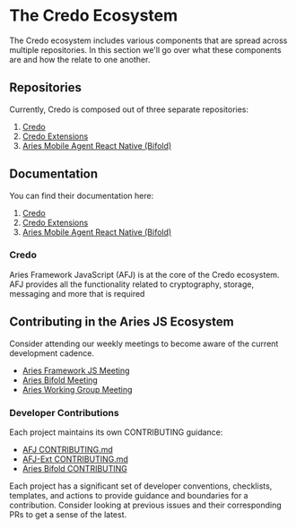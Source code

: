# The Credo Ecosystem

The Credo ecosystem includes various components that are spread across multiple repositories. In this section we'll go over what these components are and how the relate to one another.

## Repositories

Currently, Credo is composed out of three separate repositories:

1. [Credo](https://github.com/hyperledger/aries-framework-javascript)
2. [Credo Extensions](https://github.com/hyperledger/aries-framework-javascript-ext)
3. [Aries Mobile Agent React Native (Bifold)](https://github.com/hyperledger/aries-mobile-agent-react-native)

## Documentation

You can find their documentation here:

1. [Credo](https://credo.js.org/guides)
2. [Credo Extensions](https://credo.js.org/guides/extensions)
3. [Aries Mobile Agent React Native (Bifold)](https://github.com/hyperledger/aries-mobile-agent-react-native/blob/main/README.md)

### Credo

Aries Framework JavaScript (AFJ) is at the core of the Credo ecosystem. AFJ provides all the functionality related to cryptography, storage, messaging and more that is required

## Contributing in the Aries JS Ecosystem

Consider attending our weekly meetings to become aware of the current development cadence.

- [Aries Framework JS Meeting](https://wiki.hyperledger.org/display/ARIES/Framework+JS+Meetings)
- [Aries Bifold Meeting](https://wiki.hyperledger.org/display/ARIES/Aries+Bifold+User+Group)
- [Aries Working Group Meeting](https://wiki.hyperledger.org/display/ARIES/Aries+Working+Group)

### Developer Contributions

Each project maintains its own CONTRIBUTING guidance:

- [AFJ CONTRIBUTING.md](https://github.com/hyperledger/aries-framework-javascript/blob/main/CONTRIBUTING.md)
- [AFJ-Ext CONTRIBUTING.md](https://github.com/hyperledger/aries-framework-javascript-ext/blob/main/CONTRIBUTING.md)
- [Aries Bifold CONTRIBUTING](https://github.com/hyperledger/aries-mobile-agent-react-native/blob/main/CONTRIBUTING)

Each project has a significant set of developer conventions, checklists, templates, and actions to provide guidance and boundaries for a contribution.
Consider looking at previous issues and their corresponding PRs to get a sense of the latest.
